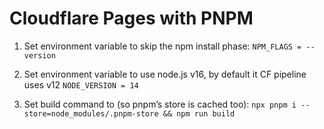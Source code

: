 # Cloudflare Pages with PNPM

1. Set environment variable to skip the npm install phase:
   `NPM_FLAGS = --version`

2. Set environment variable to use node.js v16, by default it CF pipeline uses v12
   `NODE_VERSION = 14`

3. Set build command to (so pnpm’s store is cached too):
   `npx pnpm i --store=node_modules/.pnpm-store && npm run build`
